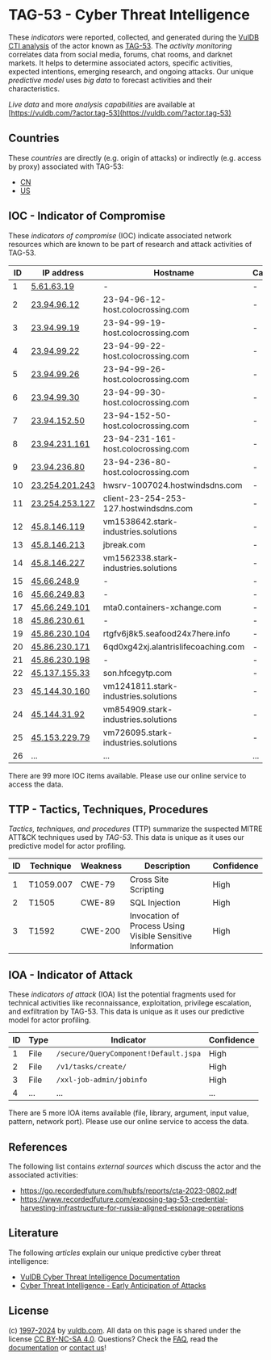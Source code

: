 # TAG-53 - Cyber Threat Intelligence

These _indicators_ were reported, collected, and generated during the [VulDB CTI analysis](https://vuldb.com/?kb.cti) of the actor known as [TAG-53](https://vuldb.com/?actor.tag-53). The _activity monitoring_ correlates data from social media, forums, chat rooms, and darknet markets. It helps to determine associated actors, specific activities, expected intentions, emerging research, and ongoing attacks. Our unique _predictive model_ uses _big data_ to forecast activities and their characteristics.

_Live data_ and more _analysis capabilities_ are available at [https://vuldb.com/?actor.tag-53](https://vuldb.com/?actor.tag-53)

## Countries

These _countries_ are directly (e.g. origin of attacks) or indirectly (e.g. access by proxy) associated with TAG-53:

* [CN](https://vuldb.com/?country.cn)
* [US](https://vuldb.com/?country.us)

## IOC - Indicator of Compromise

These _indicators of compromise_ (IOC) indicate associated network resources which are known to be part of research and attack activities of TAG-53.

ID | IP address | Hostname | Campaign | Confidence
-- | ---------- | -------- | -------- | ----------
1 | [5.61.63.19](https://vuldb.com/?ip.5.61.63.19) | - | - | High
2 | [23.94.96.12](https://vuldb.com/?ip.23.94.96.12) | 23-94-96-12-host.colocrossing.com | - | High
3 | [23.94.99.19](https://vuldb.com/?ip.23.94.99.19) | 23-94-99-19-host.colocrossing.com | - | High
4 | [23.94.99.22](https://vuldb.com/?ip.23.94.99.22) | 23-94-99-22-host.colocrossing.com | - | High
5 | [23.94.99.26](https://vuldb.com/?ip.23.94.99.26) | 23-94-99-26-host.colocrossing.com | - | High
6 | [23.94.99.30](https://vuldb.com/?ip.23.94.99.30) | 23-94-99-30-host.colocrossing.com | - | High
7 | [23.94.152.50](https://vuldb.com/?ip.23.94.152.50) | 23-94-152-50-host.colocrossing.com | - | High
8 | [23.94.231.161](https://vuldb.com/?ip.23.94.231.161) | 23-94-231-161-host.colocrossing.com | - | High
9 | [23.94.236.80](https://vuldb.com/?ip.23.94.236.80) | 23-94-236-80-host.colocrossing.com | - | High
10 | [23.254.201.243](https://vuldb.com/?ip.23.254.201.243) | hwsrv-1007024.hostwindsdns.com | - | High
11 | [23.254.253.127](https://vuldb.com/?ip.23.254.253.127) | client-23-254-253-127.hostwindsdns.com | - | High
12 | [45.8.146.119](https://vuldb.com/?ip.45.8.146.119) | vm1538642.stark-industries.solutions | - | High
13 | [45.8.146.213](https://vuldb.com/?ip.45.8.146.213) | jbreak.com | - | High
14 | [45.8.146.227](https://vuldb.com/?ip.45.8.146.227) | vm1562338.stark-industries.solutions | - | High
15 | [45.66.248.9](https://vuldb.com/?ip.45.66.248.9) | - | - | High
16 | [45.66.249.83](https://vuldb.com/?ip.45.66.249.83) | - | - | High
17 | [45.66.249.101](https://vuldb.com/?ip.45.66.249.101) | mta0.containers-xchange.com | - | High
18 | [45.86.230.61](https://vuldb.com/?ip.45.86.230.61) | - | - | High
19 | [45.86.230.104](https://vuldb.com/?ip.45.86.230.104) | rtgfv6j8k5.seafood24x7here.info | - | High
20 | [45.86.230.171](https://vuldb.com/?ip.45.86.230.171) | 6qd0xg42xj.alantrislifecoaching.com | - | High
21 | [45.86.230.198](https://vuldb.com/?ip.45.86.230.198) | - | - | High
22 | [45.137.155.33](https://vuldb.com/?ip.45.137.155.33) | son.hfcegytp.com | - | High
23 | [45.144.30.160](https://vuldb.com/?ip.45.144.30.160) | vm1241811.stark-industries.solutions | - | High
24 | [45.144.31.92](https://vuldb.com/?ip.45.144.31.92) | vm854909.stark-industries.solutions | - | High
25 | [45.153.229.79](https://vuldb.com/?ip.45.153.229.79) | vm726095.stark-industries.solutions | - | High
26 | ... | ... | ... | ...

There are 99 more IOC items available. Please use our online service to access the data.

## TTP - Tactics, Techniques, Procedures

_Tactics, techniques, and procedures_ (TTP) summarize the suspected MITRE ATT&CK techniques used by _TAG-53_. This data is unique as it uses our predictive model for actor profiling.

ID | Technique | Weakness | Description | Confidence
-- | --------- | -------- | ----------- | ----------
1 | T1059.007 | CWE-79 | Cross Site Scripting | High
2 | T1505 | CWE-89 | SQL Injection | High
3 | T1592 | CWE-200 | Invocation of Process Using Visible Sensitive Information | High

## IOA - Indicator of Attack

These _indicators of attack_ (IOA) list the potential fragments used for technical activities like reconnaissance, exploitation, privilege escalation, and exfiltration by TAG-53. This data is unique as it uses our predictive model for actor profiling.

ID | Type | Indicator | Confidence
-- | ---- | --------- | ----------
1 | File | `/secure/QueryComponent!Default.jspa` | High
2 | File | `/v1/tasks/create/` | High
3 | File | `/xxl-job-admin/jobinfo` | High
4 | ... | ... | ...

There are 5 more IOA items available (file, library, argument, input value, pattern, network port). Please use our online service to access the data.

## References

The following list contains _external sources_ which discuss the actor and the associated activities:

* https://go.recordedfuture.com/hubfs/reports/cta-2023-0802.pdf
* https://www.recordedfuture.com/exposing-tag-53-credential-harvesting-infrastructure-for-russia-aligned-espionage-operations

## Literature

The following _articles_ explain our unique predictive cyber threat intelligence:

* [VulDB Cyber Threat Intelligence Documentation](https://vuldb.com/?kb.cti)
* [Cyber Threat Intelligence - Early Anticipation of Attacks](https://www.scip.ch/en/?labs.20201022)

## License

(c) [1997-2024](https://vuldb.com/?kb.changelog) by [vuldb.com](https://vuldb.com/?kb.about). All data on this page is shared under the license [CC BY-NC-SA 4.0](https://creativecommons.org/licenses/by-nc-sa/4.0/). Questions? Check the [FAQ](https://vuldb.com/?kb.faq), read the [documentation](https://vuldb.com/?kb) or [contact us](https://vuldb.com/?contact)!

